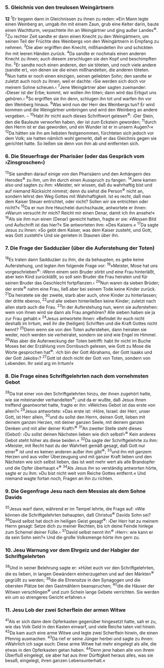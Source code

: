 ### 5. Gleichnis von den treulosen Weingärtnern

__12__
<sup>1</sup>Er begann dann in Gleichnissen zu ihnen zu reden: »Ein Mann legte einen Weinberg an, umgab ihn mit einem Zaun, grub eine Kelter darin, baute einen Wachtturm, verpachtete ihn an Weingärtner und ging außer Landes<sup title="Jes 5,1-2">&#x2732;</sup>.
<sup>2</sup>Zu rechter Zeit sandte er dann einen Knecht zu den Weingärtnern, um seinen Teil der Früchte des Weinbergs von den Weingärtnern in Empfang zu nehmen.
<sup>3</sup>Die aber ergriffen den Knecht, mißhandelten ihn und schickten ihn mit leeren Händen zurück.
<sup>4</sup>Da sandte er nochmals einen anderen Knecht zu ihnen; auch diesem zerschlugen sie den Kopf und beschimpften ihn.
<sup>5</sup>Er sandte noch einen anderen, den sie töteten, und noch viele andere (sandte er), von denen sie die einen mißhandelten, die anderen töteten.
<sup>6</sup>Nun hatte er noch einen einzigen, seinen geliebten Sohn; den sandte er zuletzt auch noch zu ihnen, weil er dachte: ›Sie werden sich doch vor meinem Sohne scheuen.‹
<sup>7</sup>Jene Weingärtner aber sagten zueinander: ›Dieser ist der Erbe; kommt, wir wollen ihn töten; dann wird das Erbgut uns gehören.‹
<sup>8</sup>So ergriffen sie ihn denn, schlugen ihn tot und warfen ihn vor den Weinberg hinaus.
<sup>9</sup>Was wird nun der Herr des Weinbergs tun? Er wird kommen und die Weingärtner umbringen und wird den Weinberg an andere vergeben. –
<sup>10</sup>Habt ihr nicht auch dieses Schriftwort gelesen<sup title="Ps 118,22-23">&#x2732;</sup>: ›Der Stein, den die Bauleute verworfen haben, der ist zum Eckstein geworden;
<sup>11</sup>durch den Herrn ist er das geworden, und ein Wunder ist er in unsern Augen?‹«
<sup>12</sup>Da hätten sie ihn am liebsten festgenommen, fürchteten sich jedoch vor dem Volk; sie hatten nämlich wohl gemerkt, daß er das Gleichnis gegen sie gerichtet hatte. So ließen sie denn von ihm ab und entfernten sich.

### 6. Die Steuerfrage der Pharisäer (oder das Gespräch vom ›Zinsgroschen‹)

<sup>13</sup>Sie sandten darauf einige von den Pharisäern und den Anhängern des Herodes<sup title="vgl. dazu Mt 22,16">&#x2732;</sup> zu ihm, um ihn durch einen Ausspruch zu fangen.
<sup>14</sup>Jene kamen also und sagten zu ihm: »Meister, wir wissen, daß du wahrhaftig bist und auf niemand Rücksicht nimmst; denn du siehst die Person<sup title="= das Äußere der Menschen">&#x2732;</sup> nicht an, sondern lehrst den Weg Gottes mit Wahrhaftigkeit. Ist es recht, daß man dem Kaiser Steuer entrichtet, oder nicht? Sollen wir sie entrichten oder nicht?«
<sup>15</sup>Da er nun ihre Heuchelei durchschaute, antwortete er ihnen: »Warum versucht ihr mich? Reicht mir einen Denar, damit ich ihn ansehe!«
<sup>16</sup>Als sie ihm nun einen (Denar) gereicht hatten, fragte er sie: »Wessen Bild und Aufschrift ist das hier?« Sie antworteten ihm: »Des Kaisers.«
<sup>17</sup>Da sagte Jesus zu ihnen: »So gebt dem Kaiser, was dem Kaiser zusteht, und Gott, was Gott zusteht!« Und sie gerieten in Staunen über ihn.

### 7. Die Frage der Sadduzäer (über die Auferstehung der Toten)

<sup>18</sup>Es traten dann Sadduzäer zu ihm, die da behaupten, es gebe keine Auferstehung, und legten ihm folgende Frage vor:
<sup>19</sup>»Meister, Mose hat uns vorgeschrieben<sup title="5.Mose 25,5-10">&#x2732;</sup>: ›Wenn einem sein Bruder stirbt und eine Frau hinterläßt, aber kein Kind zurückläßt, so soll sein Bruder die Frau heiraten und für seinen Bruder das Geschlecht fortpflanzen.‹
<sup>20</sup>Nun waren da sieben Brüder; der erste<sup title="= der älteste">&#x2732;</sup> nahm eine Frau, ließ aber bei seinem Tode keine Kinder zurück.
<sup>21</sup>Da heiratete sie der zweite, starb aber auch, ohne Kinder zu hinterlassen; der dritte ebenso,
<sup>22</sup>und alle sieben hinterließen keine Kinder; zuletzt nach allen starb auch die Frau.
<sup>23</sup>In der Auferstehung nun, wenn sie auferstehen: wem von ihnen wird sie dann als Frau angehören? Alle sieben haben sie ja zur Frau gehabt.«
<sup>24</sup>Jesus antwortete ihnen: »Befindet ihr euch nicht deshalb im Irrtum, weil ihr die (heiligen) Schriften und die Kraft Gottes nicht kennt?
<sup>25</sup>Denn wenn sie von den Toten auferstehen, dann heiraten sie weder, noch werden sie verheiratet, sondern sie sind wie Engel im Himmel.
<sup>26</sup>Was aber die Auferweckung der Toten betrifft: habt ihr nicht im Buche Moses bei der Erzählung vom Dornbusch gelesen, wie Gott zu Mose die Worte gesprochen hat<sup title="2.Mose 3,6">&#x2732;</sup>: ›Ich bin der Gott Abrahams, der Gott Isaaks und der Gott Jakobs‹?
<sup>27</sup>Gott ist doch nicht der Gott von Toten, sondern von Lebenden. Ihr seid arg im Irrtum!«

### 8. Die Frage eines Schriftgelehrten nach dem vornehmsten Gebot

<sup>28</sup>Da trat einer von den Schriftgelehrten hinzu, der ihnen zugehört hatte, wie sie miteinander verhandelten<sup title="oder: stritten">&#x2732;</sup>; und da er wußte, daß Jesus ihnen treffend geantwortet hatte, fragte er ihn: »Welches Gebot ist das erste von allen?«
<sup>29</sup>Jesus antwortete: »Das erste ist: ›Höre, Israel: der Herr, unser Gott, ist Herr allein,
<sup>30</sup>und du sollst den Herrn, deinen Gott, lieben mit deinem ganzen Herzen, mit deiner ganzen Seele, mit deinem ganzen Denken und mit aller deiner Kraft!‹<sup title="5.Mose 6,4-5">&#x2732;</sup>
<sup>31</sup>An zweiter Stelle steht dieses (Gebot): ›Du sollst deinen Nächsten lieben wie dich selbst!‹<sup title="3.Mose 19,18">&#x2732;</sup> Kein anderes Gebot steht höher als diese beiden.«
<sup>32</sup>Da sagte der Schriftgelehrte zu ihm: »Meister, mit Recht hast du der Wahrheit gemäß gesagt, daß Gott nur einer<sup title="oder: der einzige">&#x2732;</sup> ist und es keinen anderen außer ihm gibt<sup title="5.Mose 4,35; 6,4">&#x2732;</sup>;
<sup>33</sup>und ihn mit ganzem Herzen und aus voller Überzeugung und mit ganzer Kraft lieben und den Nächsten wie sich selbst lieben, das ist weit mehr wert als alle Brandopfer und die Opfer überhaupt.«<sup title="1.Sam 15,22">&#x2732;</sup>
<sup>34</sup>Als Jesus ihn so verständig antworten hörte, sagte er zu ihm: »Du bist nicht weit vom Reiche Gottes entfernt.« Und niemand wagte fortan noch, Fragen an ihn zu richten.

### 9. Die Gegenfrage Jesu nach dem Messias als dem Sohne Davids

<sup>35</sup>Jesus warf dann, während er im Tempel lehrte, die Frage auf: »Wie können die Schriftgelehrten behaupten, daß Christus<sup title="= der Messias">&#x2732;</sup> Davids Sohn sei?
<sup>36</sup>David selbst hat doch im heiligen Geist gesagt<sup title="Ps 110,1">&#x2732;</sup>: ›Der Herr hat zu meinem Herrn gesagt: Setze dich zu meiner Rechten, bis ich deine Feinde hinlege zum Schemel deiner Füße.‹
<sup>37</sup>David selbst nennt ihn<sup title="d.h. den Messias">&#x2732;</sup> ›Herr‹: wie kann er da sein Sohn sein?« Und die große Volksmenge hörte ihm gern zu.

### 10. Jesu Warnung vor dem Ehrgeiz und der Habgier der Schriftgelehrten

<sup>38</sup>Und in seiner Belehrung sagte er: »Hütet euch vor den Schriftgelehrten, die es lieben, in langen Gewändern einherzugehen und auf den Märkten<sup title="oder: Straßen">&#x2732;</sup> gegrüßt zu werden;
<sup>39</sup>die die Ehrensitze in den Synagogen und die obersten Plätze bei den Gastmählern beanspruchen;
<sup>40</sup>die die Häuser der Witwen verschlingen<sup title="= gierig an sich bringen">&#x2732;</sup> und zum Schein lange Gebete verrichten. Sie werden ein um so strengeres Gericht erfahren.«

### 11. Jesu Lob der zwei Scherflein der armen Witwe

<sup>41</sup>Als er sich dann dem Opferkasten gegenüber hingesetzt hatte, sah er zu, wie das Volk Geld in den Kasten einwarf, und viele Reiche taten viel hinein.
<sup>42</sup>Da kam auch eine arme Witwe und legte zwei Scherflein hinein, die einen Pfennig ausmachen.
<sup>43</sup>Da rief er seine Jünger herbei und sagte zu ihnen: »Wahrlich ich sage euch: Diese arme Witwe hat mehr eingelegt als alle, die etwas in den Opferkasten getan haben.
<sup>44</sup>Denn jene haben alle von ihrem Überfluß eingelegt, sie aber hat aus ihrer Dürftigkeit heraus alles, was sie besaß, eingelegt, ihren ganzen Lebensunterhalt.«